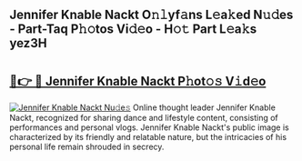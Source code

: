 ## Jennifer Knable Nackt O𝚗𝚕yf𝚊ns L𝚎a𝚔ed N𝚞𝚍es - Part-Taq P𝚑𝚘tos Vi𝚍𝚎o - H𝚘𝚝 Part L𝚎a𝚔s yez3H

# <h2><a href="http://kfasyp.oniu.top/?m=Jennifer+Knable+Nackt">🔗👉 🔴 Jennifer Knable Nackt P𝚑ot𝚘𝚜 V𝚒d𝚎o</a></h2>

[![Jennifer Knable Nackt Nu𝚍e𝚜](https://i.imgur.com/0qMVB7G.gif)](http://kfasyp.oniu.top/?m=Jennifer+Knable+Nackt)
Online thought leader Jennifer Knable Nackt, recognized for sharing dance and lifestyle content, consisting of performances and personal vlogs. Jennifer Knable Nackt's public image is characterized by its friendly and relatable nature, but the intricacies of his personal life remain shrouded in secrecy.  
